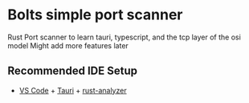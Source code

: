 # Bolts simple port scanner

Rust Port scanner to learn tauri, typescript,  and the tcp layer of the osi model
Might add more features later



## Recommended IDE Setup

- [VS Code](https://code.visualstudio.com/) + [Tauri](https://marketplace.visualstudio.com/items?itemName=tauri-apps.tauri-vscode) + [rust-analyzer](https://marketplace.visualstudio.com/items?itemName=rust-lang.rust-analyzer)
